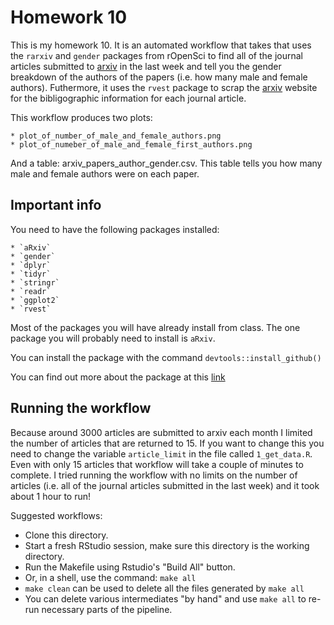 # Homework 10

This is my homework 10. It is an automated workflow that takes that uses the `rarxiv` and `gender` packages from rOpenSci to find all of the journal articles submitted to [arxiv](http://arxiv.org/) in the last week and tell you the gender breakdown of the authors of the papers (i.e. how many male and female authors). Futhermore, it uses the `rvest` package to scrap the [arxiv](http://arxiv.org/) website for the bibligographic information for each journal article. 

This workflow produces two plots:

	* plot_of_number_of_male_and_female_authors.png
	* plot_of_numeber_of_male_and_female_first_authors.png

And a table: arxiv_papers_author_gender.csv. This table tells you how many male and female authors were on each paper.

## Important info

You need to have the following packages installed:

	* `aRxiv`
	* `gender`
	* `dplyr`
	* `tidyr`
	* `stringr`
	* `readr`
	* `ggplot2`
	* `rvest`

Most of the packages you will have already install from class. The one package you will probably need to install is `aRxiv`.

You can install the package with the command `devtools::install_github()`

You can find out more about the package at this [link](https://ropensci.org/tutorials/arxiv_tutorial.html)

## Running the workflow

Because around 3000 articles are submitted to arxiv each month I limited the number of articles that are returned to 15. If you want to change this you need to change the variable `article_limit` in the file called `1_get_data.R`. Even with only 15 articles that workflow will take a couple of minutes to complete. I tried running the workflow with no limits on the number of articles (i.e. all of the journal articles submitted in the last week) and it took about 1 hour to run!

Suggested workflows:

  * Clone this directory. 
  * Start a fresh RStudio session, make sure this directory is the working directory.
  * Run the Makefile using Rstudio's "Build All" button.
  * Or, in a shell, use the command: `make all`
  * `make clean` can be used to delete all the files generated by `make all`
  * You can delete various intermediates "by hand" and use `make all` to re-run necessary parts of the pipeline.
